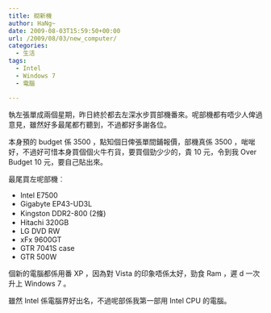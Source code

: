 ```yaml
---
title: 砌新機
author: HaNg~
date: 2009-08-03T15:59:50+00:00
url: /2009/08/03/new_computer/
categories:
  - 生活
tags:
  - Intel
  - Windows 7
  - 電腦

---
```

執左張單成兩個星期，昨日終於都去左深水步買部機番來。呢部機都有唔少人俾過意見，雖然好多最尾都冇聽到，不過都好多謝各位。

本身預的 budget 係 3500 ，點知個日俾張單間鋪報價，部機真係 3500 ，啱啱好，不過好可惜本身買個個火牛冇貨，要買個勁少少的，貴 10 元，令到我 Over Budget 10 元，要自己貼出來。

<!--more-->

最尾買左呢部機︰

  * Intel E7500
  * Gigabyte EP43-UD3L
  * Kingston DDR2-800 (2條)
  * Hitachi 320GB
  * LG DVD RW
  * xFx 9600GT
  * GTR 7041S case
  * GTR 500W

個新的電腦都係用番 XP ，因為對 Vista 的印象唔係太好，勁食 Ram ，遲 d 一次升上 Windows 7 。

雖然 Intel 係電腦界好出名，不過呢部係我第一部用 Intel CPU 的電腦。